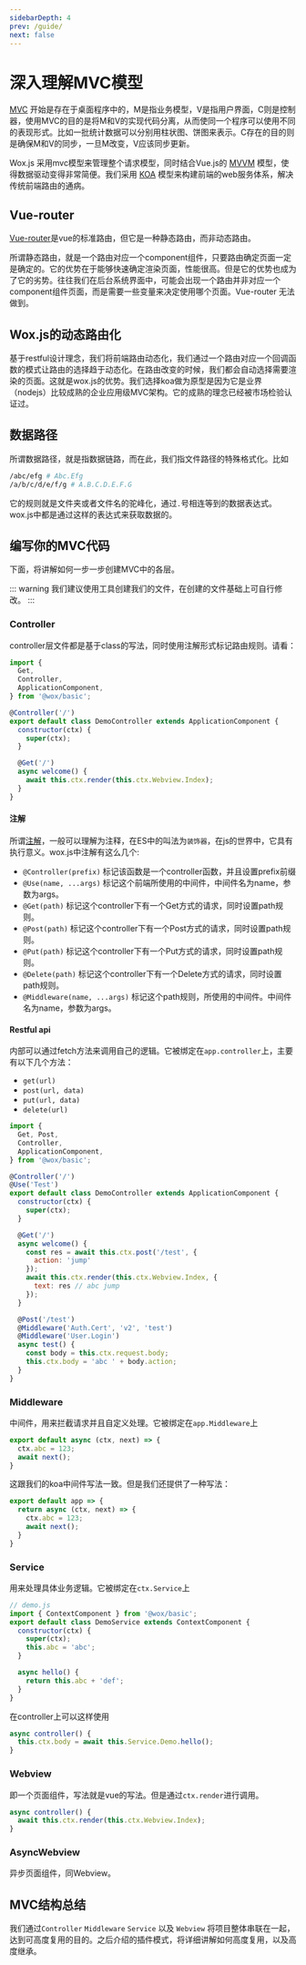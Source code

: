 ```yaml
---
sidebarDepth: 4
prev: /guide/
next: false
---
```


# 深入理解MVC模型

[MVC](https://baike.baidu.com/item/MVC%E6%A1%86%E6%9E%B6/9241230?fr=aladdin&fromid=85990&fromtitle=MVC) 开始是存在于桌面程序中的，M是指业务模型，V是指用户界面，C则是控制器，使用MVC的目的是将M和V的实现代码分离，从而使同一个程序可以使用不同的表现形式。比如一批统计数据可以分别用柱状图、饼图来表示。C存在的目的则是确保M和V的同步，一旦M改变，V应该同步更新。

Wox.js 采用mvc模型来管理整个请求模型，同时结合Vue.js的 [MVVM](https://baike.baidu.com/item/MVVM) 模型，使得数据驱动变得非常简便。我们采用 [KOA](https://github.com/koajs/koa) 模型来构建前端的web服务体系，解决传统前端路由的通病。

## Vue-router

[Vue-router](https://router.vuejs.org/)是vue的标准路由，但它是一种静态路由，而非动态路由。

所谓静态路由，就是一个路由对应一个component组件，只要路由确定页面一定是确定的。它的优势在于能够快速确定渲染页面，性能很高。但是它的优势也成为了它的劣势。往往我们在后台系统界面中，可能会出现一个路由并非对应一个component组件页面，而是需要一些变量来决定使用哪个页面。Vue-router 无法做到。

## Wox.js的动态路由化

基于restful设计理念，我们将前端路由动态化，我们通过一个路由对应一个回调函数的模式让路由的选择趋于动态化。在路由改变的时候，我们都会自动选择需要渲染的页面。这就是wox.js的优势。我们选择koa做为原型是因为它是业界（nodejs）比较成熟的企业应用级MVC架构。它的成熟的理念已经被市场检验认证过。

## 数据路径

所谓数据路径，就是指数据链路，而在此，我们指文件路径的特殊格式化。比如

```bash
/abc/efg # Abc.Efg
/a/b/c/d/e/f/g # A.B.C.D.E.F.G
```

它的规则就是文件夹或者文件名的驼峰化，通过`.`号相连等到的数据表达式。wox.js中都是通过这样的表达式来获取数据的。

## 编写你的MVC代码

下面，将讲解如何一步一步创建MVC中的各层。

::: warning
我们建议使用工具创建我们的文件，在创建的文件基础上可自行修改。
:::

### Controller

controller层文件都是基于class的写法，同时使用注解形式标记路由规则。请看：

```javascript {7,8,13}
import { 
  Get,
  Controller,
  ApplicationComponent,
} from '@wox/basic';

@Controller('/')
export default class DemoController extends ApplicationComponent {
  constructor(ctx) {
    super(ctx);
  }

  @Get('/')
  async welcome() {
    await this.ctx.render(this.ctx.Webview.Index);
  }
}
```

#### 注解

所谓[注解](http://web.jobbole.com/88572/)，一般可以理解为注释，在ES中的叫法为`装饰器`，在js的世界中，它具有执行意义。wox.js中注解有这么几个:

- `@Controller(prefix)` 标记该函数是一个controller函数，并且设置prefix前缀
- `@Use(name, ...args)` 标记这个前端所使用的中间件，中间件名为name，参数为args。
- `@Get(path)` 标记这个controller下有一个Get方式的请求，同时设置path规则。
- `@Post(path)` 标记这个controller下有一个Post方式的请求，同时设置path规则。
- `@Put(path)` 标记这个controller下有一个Put方式的请求，同时设置path规则。
- `@Delete(path)` 标记这个controller下有一个Delete方式的请求，同时设置path规则。
- `@Middleware(name, ...args)` 标记这个path规则，所使用的中间件。中间件名为name，参数为args。

#### Restful api

内部可以通过fetch方法来调用自己的逻辑。它被绑定在`app.controller`上，主要有以下几个方法：

- `get(url)`
- `post(url, data)`
- `put(url, data)`
- `delete(url)`

```javascript {2,8,16,25,26}
import { 
  Get, Post,
  Controller,
  ApplicationComponent,
} from '@wox/basic';

@Controller('/')
@Use('Test')
export default class DemoController extends ApplicationComponent {
  constructor(ctx) {
    super(ctx);
  }

  @Get('/')
  async welcome() {
    const res = await this.ctx.post('/test', {
      action: 'jump'
    });
    await this.ctx.render(this.ctx.Webview.Index, {
      text: res // abc jump
    });
  }

  @Post('/test')
  @Middleware('Auth.Cert', 'v2', 'test')
  @Middleware('User.Login')
  async test() {
    const body = this.ctx.request.body;
    this.ctx.body = 'abc ' + body.action;
  }
}
```

### Middleware

中间件，用来拦截请求并且自定义处理。它被绑定在`app.Middleware`上

```javascript
export default async (ctx, next) => {
  ctx.abc = 123;
  await next();
}
```
这跟我们的koa中间件写法一致。但是我们还提供了一种写法：

```javascript
export default app => {
  return async (ctx, next) => {
    ctx.abc = 123;
    await next();
  }
}
```

### Service

用来处理具体业务逻辑。它被绑定在`ctx.Service`上

```javascript
// demo.js
import { ContextComponent } from '@wox/basic';
export default class DemoService extends ContextComponent {
  constructor(ctx) {
    super(ctx);
    this.abc = 'abc';
  }

  async hello() {
    return this.abc + 'def';
  }
}
```
在controller上可以这样使用

```javascript
async controller() {
  this.ctx.body = await this.Service.Demo.hello();
}
```

### Webview

即一个页面组件，写法就是vue的写法。但是通过`ctx.render`进行调用。

```javascript
async controller() {
  await this.ctx.render(this.ctx.Webview.Index);
}
```

### AsyncWebview

异步页面组件，同Webview。

## MVC结构总结

我们通过`Controller` `Middleware` `Service` 以及 `Webview` 将项目整体串联在一起，达到可高度复用的目的。之后介绍的插件模式，将详细讲解如何高度复用，以及高度继承。